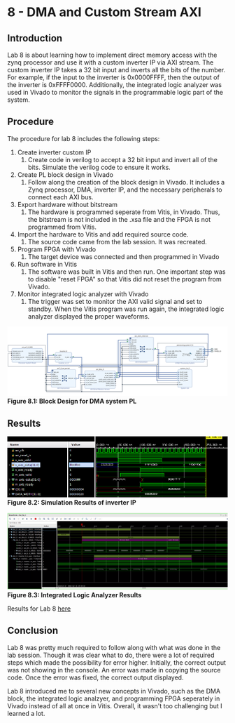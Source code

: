 #  8 - DMA and Custom Stream AXI
## Introduction
Lab 8 is about learning how to implement direct memory access with the zynq processor and use it with a custom inverter IP via AXI stream. The custom inverter IP takes a 32 bit input and inverts all the bits of the number. For example, if the input to the inverter is 0x0000FFFF, then the output of the inverter is 0xFFFF0000. Additionally, the integrated logic analyzer was used in Vivado to monitor the signals in the programmable logic part of the system. 

## Procedure
The procedure for lab 8 includes the following steps:
1. Create inverter custom IP
   1. Create code in verilog to accept a 32 bit input and invert all of the bits. Simulate the verilog code to ensure it works.
2. Create PL block design in Vivado
   1. Follow along the creation of the block design in Vivado. It includes a Zynq processor, DMA, inverter IP, and the necessary peripherals to connect each AXI bus.
3. Export hardware without bitstream
   1. The hardware is programmed seperate from Vitis, in Vivado. Thus, the bitstream is not included in the .xsa file and the FPGA is not programmed from Vitis. 
4. Import the hardware to Vitis and add required source code.
   1. The source code came from the lab session. It was recreated.
5. Program FPGA with Vivado
   1. The target device was connected and then programmed in Vivado
6. Run software in Vitis
   1. The software was built in Vitis and then run. One important step was to disable "reset FPGA" so that Vitis did not reset the program from Vivado.
7. Monitor integrated logic analyzer with Vivado
   1. The trigger was set to monitor the AXI valid signal and set to standby. When the Vitis program was run again, the integrated logic analyzer displayed the proper waveforms.

![block design](/img/blockdesign.png)  
**Figure 8.1: Block Design for DMA system PL**  

## Results
![simulation results](/img/simulation.png)  
**Figure 8.2: Simulation Results of inverter IP**  

![integrated logic analyzer](/img/ila.png)  
**Figure 8.3: Integrated Logic Analyzer Results**

Results for Lab 8 [here](https://youtu.be/2cWwHK7egWc)  

## Conclusion

Lab 8 was pretty much required to follow along with what was done in the lab session. Though it was clear what to do, there were a lot of required steps which made the possibility for error higher. Initially, the correct output was not showing in the console. An error was made in copying the source code. Once the error was fixed, the correct output displayed. 

Lab 8 introduced me to several new concepts in Vivado, such as the DMA block, the integrated logic analzyer, and programming FPGA seperately in Vivado instead of all at once in Vitis. Overall, it wasn't too challenging but I learned a lot.